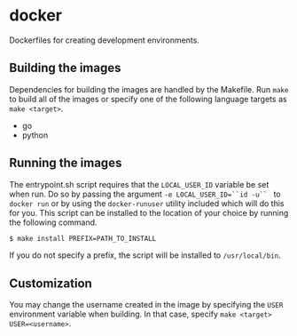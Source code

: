 # docker
Dockerfiles for creating development environments.

## Building the images
Dependencies for building the images are handled by the Makefile. Run `make` to build all of the images or specify one of the following language targets as `make <target>`.

- go
- python

## Running the images
The entrypoint.sh script requires that the `LOCAL_USER_ID` variable be set when run. Do so by passing the argument `-e LOCAL_USER_ID=``id -u`` ` to `docker run` or by using the `docker-runuser` utility included which will do this for you. This script can be installed to the location of your choice by running the following command.

```sh
$ make install PREFIX=PATH_TO_INSTALL
```

If you do not specify a prefix, the script will be installed to `/usr/local/bin`.

## Customization
You may change the username created in the image by specifying the `USER` environment variable when building. In that case, specify `make <target> USER=<username>`.